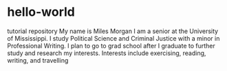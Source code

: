 # hello-world
tutorial repository 
My name is Miles Morgan
I am a senior at the University of Mississippi. I study Political Science and Criminal Justice with a minor in Professional Writing. I plan to go to grad school after I graduate to further study and research my interests.
Interests include exercising, reading, writing, and travelling 
